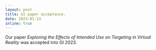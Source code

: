 ```yaml
---
layout: post
title: GI paper acceptance.
date: 2023-01-23
inline: true
---
```


Our paper *Exploring the Effects of Intended Use on Targeting in Virtual Reality* was accepted into GI 2023.